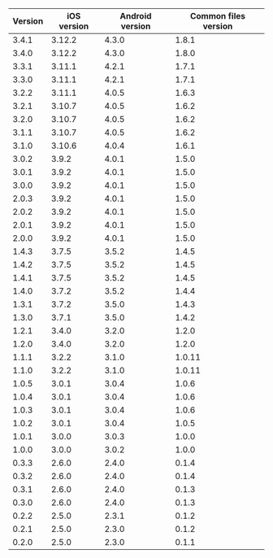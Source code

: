 | Version | iOS version | Android version | Common files version |
|---------|-------------|-----------------|----------------------|
| 3.4.1   | 3.12.2      | 4.3.0           | 1.8.1                |
| 3.4.0   | 3.12.2      | 4.3.0           | 1.8.0                |
| 3.3.1   | 3.11.1      | 4.2.1           | 1.7.1                |
| 3.3.0   | 3.11.1      | 4.2.1           | 1.7.1                |
| 3.2.2   | 3.11.1      | 4.0.5           | 1.6.3                |
| 3.2.1   | 3.10.7      | 4.0.5           | 1.6.2                |
| 3.2.0   | 3.10.7      | 4.0.5           | 1.6.2                |
| 3.1.1   | 3.10.7      | 4.0.5           | 1.6.2                |
| 3.1.0   | 3.10.6      | 4.0.4           | 1.6.1                |
| 3.0.2   | 3.9.2       | 4.0.1           | 1.5.0                |
| 3.0.1   | 3.9.2       | 4.0.1           | 1.5.0                |
| 3.0.0   | 3.9.2       | 4.0.1           | 1.5.0                |
| 2.0.3   | 3.9.2       | 4.0.1           | 1.5.0                |
| 2.0.2   | 3.9.2       | 4.0.1           | 1.5.0                |
| 2.0.1   | 3.9.2       | 4.0.1           | 1.5.0                |
| 2.0.0   | 3.9.2       | 4.0.1           | 1.5.0                |
| 1.4.3   | 3.7.5       | 3.5.2           | 1.4.5                |
| 1.4.2   | 3.7.5       | 3.5.2           | 1.4.5                |
| 1.4.1   | 3.7.5       | 3.5.2           | 1.4.5                |
| 1.4.0   | 3.7.2       | 3.5.2           | 1.4.4                |
| 1.3.1   | 3.7.2       | 3.5.0           | 1.4.3                |
| 1.3.0   | 3.7.1       | 3.5.0           | 1.4.2                |
| 1.2.1   | 3.4.0       | 3.2.0           | 1.2.0                |
| 1.2.0   | 3.4.0       | 3.2.0           | 1.2.0                |
| 1.1.1   | 3.2.2       | 3.1.0           | 1.0.11               |
| 1.1.0   | 3.2.2       | 3.1.0           | 1.0.11               |
| 1.0.5   | 3.0.1       | 3.0.4           | 1.0.6                |
| 1.0.4   | 3.0.1       | 3.0.4           | 1.0.6                |
| 1.0.3   | 3.0.1       | 3.0.4           | 1.0.6                |
| 1.0.2   | 3.0.1       | 3.0.4           | 1.0.5                |
| 1.0.1   | 3.0.0       | 3.0.3           | 1.0.0                |
| 1.0.0   | 3.0.0       | 3.0.2           | 1.0.0                |
| 0.3.3   | 2.6.0       | 2.4.0           | 0.1.4                |
| 0.3.2   | 2.6.0       | 2.4.0           | 0.1.4                |
| 0.3.1   | 2.6.0       | 2.4.0           | 0.1.3                |
| 0.3.0   | 2.6.0       | 2.4.0           | 0.1.3                |
| 0.2.2   | 2.5.0       | 2.3.1           | 0.1.2                |
| 0.2.1   | 2.5.0       | 2.3.0           | 0.1.2                |
| 0.2.0   | 2.5.0       | 2.3.0           | 0.1.1                |